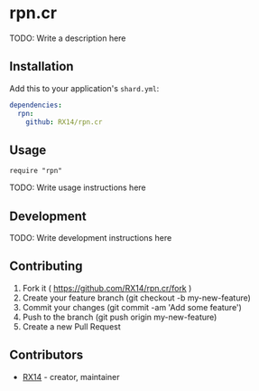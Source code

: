 # rpn.cr

TODO: Write a description here

## Installation

Add this to your application's `shard.yml`:

```yaml
dependencies:
  rpn:
    github: RX14/rpn.cr
```

## Usage

```crystal
require "rpn"
```

TODO: Write usage instructions here

## Development

TODO: Write development instructions here

## Contributing

1. Fork it ( https://github.com/RX14/rpn.cr/fork )
2. Create your feature branch (git checkout -b my-new-feature)
3. Commit your changes (git commit -am 'Add some feature')
4. Push to the branch (git push origin my-new-feature)
5. Create a new Pull Request

## Contributors

- [RX14](https://github.com/RX14) - creator, maintainer
